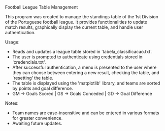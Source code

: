 Football League Table Management

This program was created to manage the standings table of the 1st Division of the Portuguese football league. It provides functionalities to update match results, graphically display the current table, and handle user authentication.

Usage:
- Reads and updates a league table stored in 'tabela_classificacao.txt'.
- The user is prompted to authenticate using credentials stored in 'credenciais.txt'.
- After successful authentication, a menu is presented to the user where they can choose between entering a new result, checking the table, and 'resetting' the table.
- The table is displayed using the 'matplotlib' library, and teams are sorted by points and goal difference.
- GM -> Goals Scored | GS -> Goals Conceded | GD -> Goal Difference

Notes:
- Team names are case-insensitive and can be entered in various formats for greater convenience.
- Awaiting future updates.
